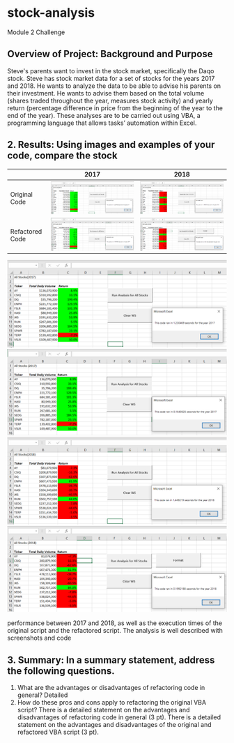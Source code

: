 # stock-analysis
Module 2 Challenge


## Overview of Project: Background and Purpose
Steve's parents want to invest in the stock market, specifically the Daqo stock. Steve has stock market data for a set of stocks for the years 2017 and 2018. He wants to analyze the data to be able to advise his parents on their investment. He wants to advise them based on the total volume (shares traded throughout the year, measures stock activity) and yearly return (percentage difference in price from the beginning of the year to the end of the year). These analyses are to be carried out using VBA, a programming language that allows tasks’ automation within Excel. 

## 2. Results: Using images and examples of your code, compare the stock

|           | 2017  | 2018  |
| :------------ |:---------------:| :-----:|
| Original Code      | ![image1](/Resources/AllStockAnalysis_2017.png) | ![image3](/Resources/AllStockAnalysis_2018.png) |
| Refactored Code      | ![image2](/Resources/VBA_Challenge_2017.PNG)        |   ![image4](/Resources/VBA_Challenge_2018.PNG) |

![image1](/Resources/AllStockAnalysis_2017.png) ![image2](/Resources/VBA_Challenge_2017.PNG)
![image3](/Resources/AllStockAnalysis_2018.png)
![image4](/Resources/VBA_Challenge_2018.PNG)

performance between 2017 and 2018, as well as the execution times
of the original script and the refactored script.
The analysis is well described with screenshots and code

## 3. Summary: In a summary statement, address the following questions.
  1. What are the advantages or disadvantages of refactoring code in general? Detailed
  2. How do these pros and cons apply to refactoring the original VBA script?
There is a detailed statement on the advantages and
disadvantages of refactoring code in general (3 pt).
There is a detailed statement on the advantages and
disadvantages of the original and refactored VBA script (3 pt).
